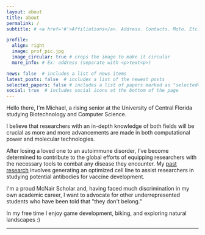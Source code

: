 ```yaml
---
layout: about
title: about
permalink: /
subtitle: # <a href='#'>Affiliations</a>. Address. Contacts. Moto. Etc.

profile:
  align: right
  image: prof_pic.jpg
  image_circular: true # crops the image to make it circular
  more_info: # Ex: address (separate with <p>text<p>)

news: false  # includes a list of news items
latest_posts: false  # includes a list of the newest posts
selected_papers: false # includes a list of papers marked as "selected={true}"
social: true  # includes social icons at the bottom of the page
---
```


Hello there, I'm Michael, a rising senior at the University of Central Florida studying Biotechnology and Computer Science.

I believe that researchers with an in-depth knowledge of both fields will be crucial as more and more advancements are made in both computational power and molecular technologies.

After losing a loved one to an autoimmune disorder, I've become determined to contribute to the global efforts of equipping researchers with the necessary tools to combat any disease they encounter. My [past research](/projects/msrp_general_2023/) involves generating an optimized cell line to assist researchers in studying potential antibodies for vaccine development.

I'm a proud McNair Scholar and, having faced much discrimination in my own academic career, I want to advocate for other underrepresented students who have been told that "they don't belong."

In my free time I enjoy game development, biking, and exploring natural landscapes :)

<hr>

